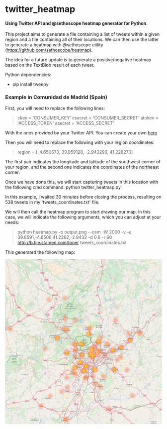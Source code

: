 # twitter_heatmap
#### Using Twitter API and @sethoscope heatmap generator for Python.

This project aims to generate a file containing a list of tweets within a given region and a file containing all of their locations. We can then use the latter to generate a heatmap with @sethoscope utility (https://github.com/sethoscope/heatmap).

The idea for a future update is to generate a positive/negative heatmap based on the TextBlob result of each tweet.

Python dependencies:
* pip install tweepy





### Example in Comunidad de Madrid (Spain)

First, you will need to replace the following lines:
> ckey = 'CONSUMER_KEY'
> csecret = 'CONSUMER_SECRET'
> atoken = 'ACCESS_TOKEN'
> asecret = 'ACCESS_SECRET'

With the ones provided by your Twitter API. You can create your own [here](https://apps.twitter.com/)

Then you will need to replace the following with your region coordinates:
> region = [-4.650673, 39.859128, -2.943299, 41.226270]

The first pair indicates the longitude and latitude of the southwest corner of your region, and the second one indicates the coordinates of the northeast corner.

Once we have done this, we will start capturing tweets in this location with the following cmd command:
python twitter_heatmap.py

In this example, I waited 30 minutes before closing the process, resulting on 538 tweets in my 'tweets_coordinates.txt' file.

We will then call the heatmap program to start drawing our map. In this case, we will indicate the following arguments, which you can adjust at your needs:

> python heatmap.py -o output.png --osm -W 2000 -v -e 39.8591,-4.6506,41.2262,-2.9432 -d 0.6 -r 60 http://b.tile.stamen.com/toner tweets_coordinates.txt

This generated the following map:

![Image](/madrid_example/madrid_050720181302_050720181332.png)
